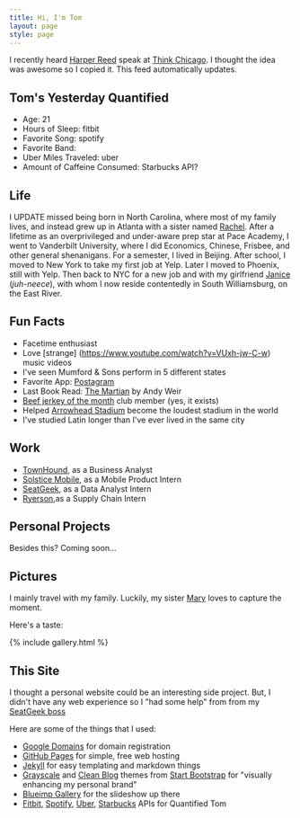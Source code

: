 ```yaml
---
title: Hi, I'm Tom
layout: page
style: page
---
```



I recently heard [Harper Reed](http://harperreed.com/#/) speak at [Think Chicago](http://www.thinkchicago.net). I thought the idea was awesome so I copied it. This feed automatically updates.
## Tom's Yesterday Quantified
* Age: 21
* Hours of Sleep: fitbit
* Favorite Song: spotify
* Favorite Band:
* Uber Miles Traveled: uber
* Amount of Caffeine Consumed: Starbucks API?

## Life


I UPDATE missed being born in North Carolina, where most of my family lives, and instead grew up in Atlanta with a sister named [Rachel](https://www.facebook.com/profile.php?id=2717269). After a lifetime as an overprivileged and under-aware prep star at Pace Academy, I went to Vanderbilt University, where I did Economics, Chinese, Frisbee, and other general shenanigans. For a semester, I lived in Beijing. After school, I moved to New York to take my first job at Yelp. Later I moved to Phoenix, still with Yelp. Then back to NYC for a new job and with my girlfriend [Janice](https://www.facebook.com/janice.bacuetes) (*juh-neece*), with whom I now reside contentedly in South Williamsburg, on the East River.




<div id="map"></div>

## Fun Facts
* Facetime enthusiast
* Love [strange] (https://www.youtube.com/watch?v=VUxh-jw-C-w) music videos
* I've seen Mumford & Sons perform in 5 different states
* Favorite App: [Postagram](https://itunes.apple.com/us/app/id429264904?mt=8&pt=site&ct=postagram_home)
* Last Book Read: [The Martian](http://www.amazon.com/Martian-Andy-Weir/dp/0553418025/ref=sr_1_1?s=books&ie=UTF8&qid=1439705301&sr=1-1&refinements=p_27%3AAndy+Weir) by Andy Weir
* [Beef jerkey of the month](http://www.garywest.com/Jerky-of-the-Month/products/1006/) club member (yes, it exists)
* Helped [Arrowhead Stadium](http://www.si.com/nfl/2014/09/29/chiefs-break-seahawks-noise-record) become the loudest stadium in the world
* I've studied Latin longer than I've ever lived in the same city


## Work
* [TownHound](http://www.townhoundapp.com), as a Business Analyst
* [Solstice Mobile](http://www.solstice-mobile.com), as a Mobile Product Intern
* [SeatGeek](https://seatgeek.com/), as a Data Analyst Intern
* [Ryerson](http://www.ryerson.com/?__geo=635752838062540315&sc_lang=en),as a Supply Chain Intern

## Personal Projects

Besides this? Coming soon...



## Pictures

I mainly travel with my family. Luckily, my sister [Mary](https://www.facebook.com/mary.zidar?fref=ts) loves to capture the moment.

Here's a taste:

{% include gallery.html %}

## This Site

I thought a personal website could be an interesting side project. But, I didn't have any web experience so I "had some help" from from my [SeatGeek boss](https://seatgeek.com/sgteam/#BenClark)

 Here are some of the things that I used:

* [Google Domains](https://domains.google.com/about/) for domain registration
* [GitHub Pages](https://pages.github.com/) for simple, free web hosting
* [Jekyll](https://github.com/jekyll/jekyll) for easy templating and markdown things
* [Grayscale](http://startbootstrap.com/template-overviews/grayscale/) and [Clean Blog](http://startbootstrap.com/template-overviews/clean-blog/) themes from [Start Bootstrap](http://startbootstrap.com/) for "visually enhancing my personal brand"
* [Blueimp Gallery](https://github.com/blueimp/Gallery) for the slideshow up there
* [Fitbit](https://dev.fitbit.com), [Spotify](https://developer.spotify.com/web-api/), [Uber](https://developer.uber.com), [Starbucks](https://testhost.openapi.starbucks.com/location/v2/#Earth) APIs for Quantified Tom
